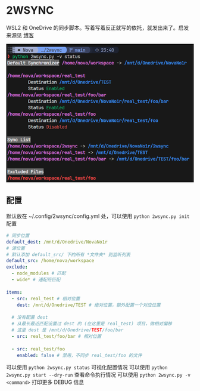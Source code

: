 # 2WSYNC

WSL2 和 OneDrive 的同步脚本。写着写着反正就写的依托，就发出来了。启发来源见 [博客](https://n.ova.moe/blog/2024/07/19/WSL2-利用-Robocopy-对-OneDrive-进行增量更新)

![](docs/1.png)

## 配置

默认放在 ~/.config/2wsync/config.yml 处，可以使用 `python 2wsync.py init` 配置

```yml
# 同步位置
default_dest: /mnt/d/Onedrive/NovaNo1r
# 源位置
# 默认添加 default_src/ 下的所有 *文件夹* 到监听列表
default_src: /home/nova/workspace
exclude:
  - node_modules # 匹配
  - wide* # 通配符匹配

items:
  - src: real_test # 相对位置
    dest: /mnt/d/Onedrive/TEST # 绝对位置，额外配置一个对应位置

  # 没有配置 dest
  # 从最长最近匹配设置过 dest 的 (在这里是 real_test) 项目，做相对偏移
  # 这里 dest 是 /mnt/d/Onedrive/TEST/foo/bar
  - src: real_test/foo/bar # 相对位置

  - src: real_test/foo
    enabled: false # 禁用，不同步 real_test/foo 的文件
```

可以使用 `python 2wsync.py status` 可视化配置情况
可以使用 `python 2wsync.py start --dry-run` 查看命令执行情况
可以使用 `python 2wsync.py -v <command>` 打印更多 DEBUG 信息
